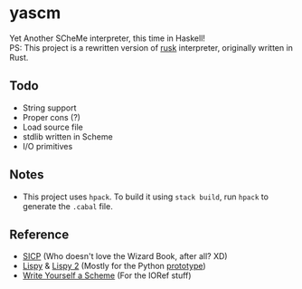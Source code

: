 # yascm

Yet Another SCheMe interpreter, this time in Haskell!  
PS: This project is a rewritten version of [rusk] interpreter, originally written in Rust.  

[rusk]: https://github.com/rami3l/rusk

## Todo

- String support
- Proper cons (?)
- Load source file
- stdlib written in Scheme
- I/O primitives

## Notes

- This project uses `hpack`. To build it using `stack build`, run `hpack` to generate the `.cabal` file.

## Reference

- [SICP]
(Who doesn't love the Wizard Book, after all? XD)
- [Lispy] & [Lispy 2] (Mostly for the Python [prototype])
- [Write Yourself a Scheme] (For the IORef stuff)

[SICP]: https://mitpress.mit.edu/sites/default/files/sicp/index.html
[Lispy]: http://www.norvig.com/lispy.html
[Lispy 2]: http://www.norvig.com/lispy2.html
[prototype]: https://github.com/rami3l/rx_rs_prototype
[Write Yourself a Scheme]: https://en.wikibooks.org/wiki/Write_Yourself_a_Scheme_in_48_Hours
